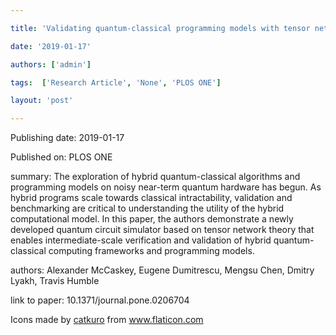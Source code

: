 ---
title: 'Validating quantum-classical programming models with tensor network simulations'
date: '2019-01-17'
authors: ['admin']
tags:  ['Research Article', 'None', 'PLOS ONE']
layout: 'post'
---
Publishing date: 2019-01-17

Published on: PLOS ONE

summary: The exploration of hybrid quantum-classical algorithms and programming models on noisy near-term quantum hardware has begun. As hybrid programs scale towards classical intractability, validation and benchmarking are critical to understanding the utility of the hybrid computational model. In this paper, the authors demonstrate a newly developed quantum circuit simulator based on tensor network theory that enables intermediate-scale verification and validation of hybrid quantum-classical computing frameworks and programming models.

authors: Alexander McCaskey, Eugene Dumitrescu, Mengsu Chen, Dmitry Lyakh, Travis Humble

link to paper: 10.1371/journal.pone.0206704

Icons made by <a href="https://www.flaticon.com/free-icon/bookshelves_3576884" title="catkuro">catkuro</a> from <a href="https://www.flaticon.com/" title="Flaticon"> www.flaticon.com</a>